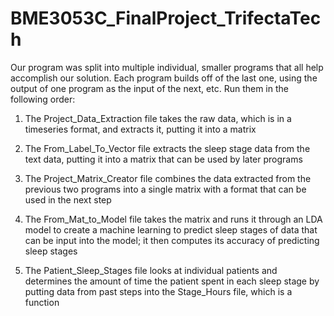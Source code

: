 # BME3053C_FinalProject_TrifectaTech

Our program was split into multiple individual, smaller programs that all help accomplish our solution. 
Each program builds off of the last one, using the output of one program as the input of the next, etc.
Run them in the following order:

1. The Project_Data_Extraction file takes the raw data, which is in a timeseries format, and extracts it, putting it into a matrix

2. The From_Label_To_Vector file extracts the sleep stage data from the text data, putting it into a matrix that can be used by later programs

3. The Project_Matrix_Creator file combines the data extracted from the previous two programs into a single matrix with a format that can be used in the next step

4. The From_Mat_to_Model file takes the matrix and runs it through an LDA model to create a machine learning to predict sleep stages of data that can be input
into the model; it then computes its accuracy of predicting sleep stages

5. The Patient_Sleep_Stages file looks at individual patients and determines the amount of time the patient spent in each sleep stage by putting data from
past steps into the Stage_Hours file, which is a function
